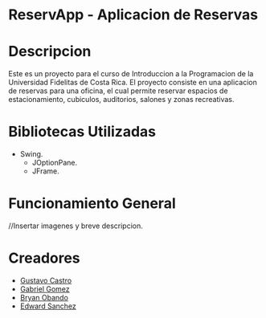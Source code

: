 # ReservApp -  Aplicacion de Reservas

# Descripcion 

Este es un proyecto para el curso de Introduccion a la Programacion de la Universidad Fidelitas de Costa Rica. 
El proyecto consiste en una aplicacion de reservas para una oficina, el cual permite reservar espacios de estacionamiento, cubiculos, auditorios, salones y zonas recreativas.

# Bibliotecas Utilizadas
- Swing.
  * JOptionPane.
  * JFrame.
 
# Funcionamiento General

//Insertar imagenes y breve descripcion.

# Creadores
 - [Gustavo Castro](https://github.com/TavilloCastro)<br/>
 - [Gabriel Gomez](https://github.com/gabgg27) 
 - [Bryan Obando](https://github.com/YoshBr) 
 - [Edward Sanchez](https://github.com/alvarado-ed)<br/>

